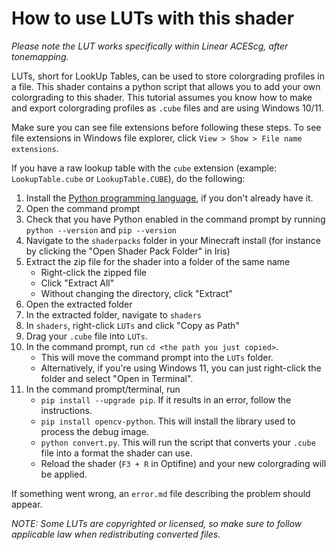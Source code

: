 # How to use LUTs with this shader

*Please note the LUT works specifically within Linear ACEScg, after tonemapping.*

LUTs, short for LookUp Tables, can be used to store colorgrading profiles in a file. This shader contains a python script that allows you to add your own colorgrading to this shader. This tutorial assumes you know how to make and export colorgrading profiles as `.cube` files and are using Windows 10/11.

Make sure you can see file extensions before following these steps. To see file extensions in Windows file explorer, click `View > Show > File name extensions`.

If you have a raw lookup table with the `cube` extension (example: `LookupTable.cube` or `LookupTable.CUBE`), do the following:

1. Install the [Python programming language](https://www.python.org/downloads/), if you don't already have it.
2. Open the command prompt
3. Check that you have Python enabled in the command prompt by running `python --version` and `pip --version`
4. Navigate to the `shaderpacks` folder in your Minecraft install (for instance by clicking the "Open Shader Pack Folder" in Iris)
5. Extract the zip file for the shader into a folder of the same name
    - Right-click the zipped file
    - Click "Extract All"
    - Without changing the directory, click "Extract"
6. Open the extracted folder
7. In the extracted folder, navigate to `shaders`
8. In `shaders`, right-click `LUTs` and click "Copy as Path"
9. Drag your `.cube` file into `LUTs`.
10. In the command prompt, run `cd <the path you just copied>`.
     - This will move the command prompt into the `LUTs` folder.
     - Alternatively, if you're using Windows 11, you can just right-click the folder and select "Open in Terminal".
11. In the command prompt/terminal, run
     - `pip install --upgrade pip`. If it results in an error, follow the instructions.
     - `pip install opencv-python`. This will install the library used to process the debug image.
     - `python convert.py`. This will run the script that converts your `.cube` file into a format the shader can use.
     - Reload the shader (`F3 + R` in Optifine) and your new colorgrading will be applied.

If something went wrong, an `error.md` file describing the problem should appear.

*NOTE: Some LUTs are copyrighted or licensed, so make sure to follow applicable law when redistributing converted files.*